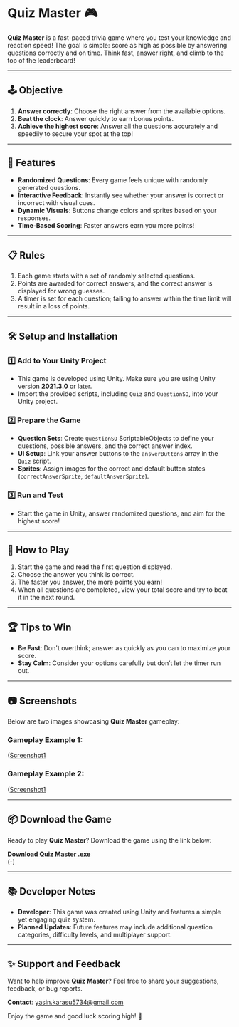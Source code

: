 # Quiz Master 🎮  

**Quiz Master** is a fast-paced trivia game where you test your knowledge and reaction speed! The goal is simple: score as high as possible by answering questions correctly and on time. Think fast, answer right, and climb to the top of the leaderboard!

---

## 🕹️ Objective  
1. **Answer correctly**: Choose the right answer from the available options.  
2. **Beat the clock**: Answer quickly to earn bonus points.  
3. **Achieve the highest score**: Answer all the questions accurately and speedily to secure your spot at the top!  

---

## 🔄 Features  
- **Randomized Questions**: Every game feels unique with randomly generated questions.  
- **Interactive Feedback**: Instantly see whether your answer is correct or incorrect with visual cues.  
- **Dynamic Visuals**: Buttons change colors and sprites based on your responses.  
- **Time-Based Scoring**: Faster answers earn you more points!  

---

## 📋 Rules  
1. Each game starts with a set of randomly selected questions.  
2. Points are awarded for correct answers, and the correct answer is displayed for wrong guesses.  
3. A timer is set for each question; failing to answer within the time limit will result in a loss of points.  

---

## 🛠️ Setup and Installation  

### 1️⃣ Add to Your Unity Project  
- This game is developed using Unity. Make sure you are using Unity version **2021.3.0** or later.  
- Import the provided scripts, including `Quiz` and `QuestionSO`, into your Unity project.  

### 2️⃣ Prepare the Game  
- **Question Sets**: Create `QuestionSO` ScriptableObjects to define your questions, possible answers, and the correct answer index.  
- **UI Setup**: Link your answer buttons to the `answerButtons` array in the `Quiz` script.  
- **Sprites**: Assign images for the correct and default button states (`correctAnswerSprite`, `defaultAnswerSprite`).  

### 3️⃣ Run and Test  
- Start the game in Unity, answer randomized questions, and aim for the highest score!  

---

## 🚀 How to Play  
1. Start the game and read the first question displayed.  
2. Choose the answer you think is correct.  
3. The faster you answer, the more points you earn!  
4. When all questions are completed, view your total score and try to beat it in the next round.  

---

## 🏆 Tips to Win  
- **Be Fast**: Don't overthink; answer as quickly as you can to maximize your score.  
- **Stay Calm**: Consider your options carefully but don’t let the timer run out.  

---

## 📷 Screenshots  
Below are two images showcasing **Quiz Master** gameplay:

### Gameplay Example 1:  
([Screenshot1](https://github.com/yasinkarasu/QuizMaster/blob/master/docs/oyunici.png)  

### Gameplay Example 2:  
([Screenshot1](https://github.com/yasinkarasu/QuizMaster/blob/master/docs/oyunson.png) 

---

## 📦 Download the Game  
Ready to play **Quiz Master**? Download the game using the link below:  

[**Download Quiz Master .exe**](#)  
(*-*)  

---

## 📚 Developer Notes  
- **Developer**: This game was created using Unity and features a simple yet engaging quiz system.  
- **Planned Updates**: Future features may include additional question categories, difficulty levels, and multiplayer support.  

---

## ✨ Support and Feedback  
Want to help improve **Quiz Master**? Feel free to share your suggestions, feedback, or bug reports.  

**Contact**: yasin.karasu5734@gmail.com  

Enjoy the game and good luck scoring high! 🎉  
